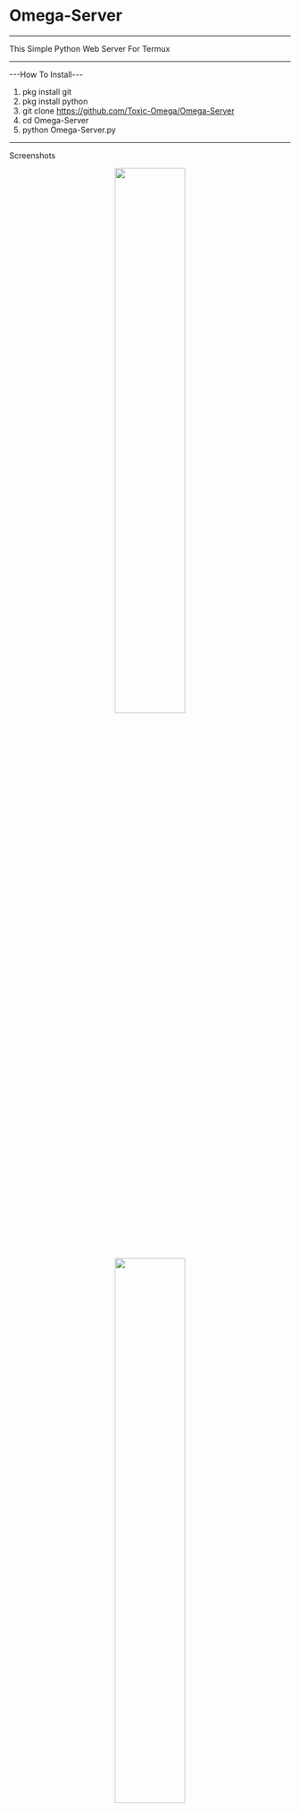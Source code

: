 # Omega-Server
_______________________________________________________________
This Simple Python Web Server For Termux
_______________________________________________________________
---How To Install---

1. pkg install git
2. pkg install python
3. git clone https://github.com/Toxic-Omega/Omega-Server
4. cd Omega-Server
5. python Omega-Server.py

_______________________________________________________________
Screenshots
<br>
<p align="center">
<img width="50%" src="https://github.com/Toxic-Omega/Omega-Server/blob/master/Screenshot/Screenshot_20200111-174812_Termux.jpg"/>
 <img width="50%" src="https://github.com/Toxic-Omega/Omega-Server/blob/master/Screenshot/Screenshot_20200111-175903_Chrome.jpg"/>
</p>
<br>
